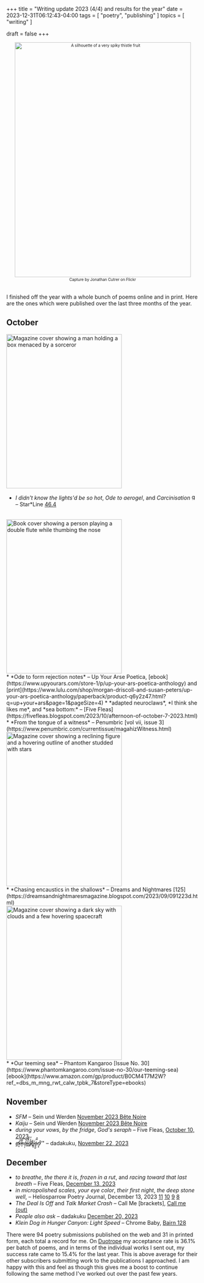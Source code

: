 +++
title = "Writing update 2023 (4/4) and results for the year"
date = 2023-12-31T06:12:43-04:00
tags = [
    "poetry",
    "publishing"
]
topics = [
    "writing"
]

draft = false
+++
<div align="center" style="font-size:x-small"><img src="https://milkfish08.s3.amazonaws.com/photo/blog/abovethefold/50839531713_a1febcdf30_k.jpg" alt="A silhouette of a very spiky thistle fruit" title="Yikes! Thorned Milk Thistle" width=461 height=614 /><br />Capture by 
Jonathan Cutrer on Flickr</div><br clear="all" />

I finished off the year with a whole bunch of poems online and in print. 
Here are the ones which were published over the last three months of the year.


## October

<img src="https://milkfish08.s3.amazonaws.com/photo/blog/abovethefold/hDdwSXiMEvWE2eq69s0Xi9laNvLuetqwNjCyWC8z.jpg" title="Star*Line 46.4 cover" alt="Magazine cover showing a man holding a box menaced by a sorceror " width=302 height=403 /><br clear="all" />
* *I didn't know the lights'd be so hot*, *Ode to aerogel*, and *Carcinisation* <img src="https://milkfish08.s3.amazonaws.com/photo/blog/award_star_gold_1.png" width=16 height=16 title="gold star" />  – Star*Line [46.4](https://sfpoetry.com/sl/issues/starline46.4.html)
<br clear="all" />
<img src="https://milkfish08.s3.amazonaws.com/photo/blog/abovethefold/Y3OO4gbq2BgSbPNgBexK4O59AVtn2CyeJhZtmZlr.jpg" title="Up Your Ars Poetica Anthology cover" alt="Book cover showing a person playing a double flute while thumbing the nose " width=302 height=403 /><br clear="all" />
* *Ode to form rejection notes* – Up Your Arse Poetica, [ebook](https://www.upyourars.com/store-1/p/up-your-ars-poetica-anthology) and [print](https://www.lulu.com/shop/morgan-driscoll-and-susan-peters/up-your-ars-poetica-anthology/paperback/product-q6y2z47.html?q=up+your+ars&page=1&pageSize=4)
* *adapted neuroclaws*, *I think she likes me*, and *sea bottom:* – [Five Fleas](https://fivefleas.blogspot.com/2023/10/afternoon-of-october-7-2023.html)
* *From the tongue of a witness* – Penumbric [vol vii, issue 3](https://www.penumbric.com/currentissue/magahizWitness.html)
<br clear="all" />
<img src="https://milkfish08.s3.amazonaws.com/photo/blog/abovethefold/F4LVfu7eTiWkYtObbKBI1Tc8562lCF12WgLNmNEU.jpg" title="Dreams and Nightmares 125 cover" alt="Magazine cover showing a reclining figure and a hovering outline of another studded with stars" width=302 height=403 /><br clear="all" />
* *Chasing encaustics in the shallows* – Dreams and Nightmares [125](https://dreamsandnightmaresmagazine.blogspot.com/2023/09/091223d.html)
<br clear="all" />
<img src="https://milkfish08.s3.amazonaws.com/photo/blog/abovethefold/ykwyKIxDcW85d2tZfIMid2Nj5wZZHEJPSvtlpPvB.jpg" title="Phantom Kangaro 30 cover" alt="Magazine cover showing a dark sky with clouds and a few hovering spacecraft" width=302 height=403 /><br clear="all" />
* *Our teeming sea* – Phantom Kangaroo [Issue No. 30](https://www.phantomkangaroo.com/issue-no-30/our-teeming-sea) [ebook](https://www.amazon.com/gp/product/B0CM4T7M2W?ref_=dbs_m_mng_rwt_calw_tpbk_7&storeType=ebooks) 

## November

* *SFM* – Sein und Werden [November 2023 Bête Noire](http://www.kissthewitch.co.uk/seinundwerden/autumn-winter23/page27.html)
* *Kaiju* – Sein und Werden [November 2023 Bête Noire](http://www.kissthewitch.co.uk/seinundwerden/autumn-winter23/page31.html)
* *during your vows*, *by the fridge*, *God's seraph* – Five Fleas, [October 10, 2023](https://fivefleas.blogspot.com/2023/11/afternoon-of-november-10-2023.html)
* *e̸̫̕x̶̤̱́͠h̷̞̏͑ả̶̠̩͝l̵̻̔̎͠å̶̳̾ţ̷͆̄ī̵̳̞̈ȯ̶̡̼͈̿̂ṅ̸̖̥̚* " – dadakuku, [November 22, 2023](https://dadakuku.com/2023/11/22/exhalation/)

## December

* *to breathe*, *the there it is*, *frozen in a rut*, and *racing toward that last breath* – Five Fleas, [December 13, 2023](https://fivefleas.blogspot.com/2023/12/afternoon-of-december-13-2023.html)
* *in micropolished scales*, *your eye color*, *their first night*, *the deep stone well*, – Heliosparrow Poetry Journal, December 13, 2023 [11](https://heliosparrow.com/2023/12/11-23/) [10](https://heliosparrow.com/2023/12/10-25/) [9](https://heliosparrow.com/2023/12/9-31/) [8](https://heliosparrow.com/2023/12/8-33/)
* *The Deal Is Off* and *Talk Market Crash* – Call Me [brackets], [Call me (out)](https://callmebrackets.net/callmeout/)
* *People also ask* – dadakuku [December 20, 2023](https://dadakuku.com/2023/12/20/people-also-ask/)
* *Klein Dog in Hunger Canyon: Light Speed* – Chrome Baby, [Bairn 128](https://robindunn.com/bairn128.html)

There were 94 poetry submissions published on the web and 31 in printed form, each total a record for me.
On [Duotrope](https://duotrope.com/) my acceptance rate is 36.1% per batch of poems, and in terms of the individual works I sent out, my success rate came to 15.4% for the last year.
This is above average for their other subscribers submitting work to the publications I approached.
I am happy with this and feel as though this gives me a boost to continue following the same method I've worked out over the past few years.